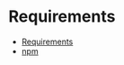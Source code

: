 # Requirements

* [Requirements](/docs/installation/Requirements.md)
* [npm](/docs/installation/Npm.md)
